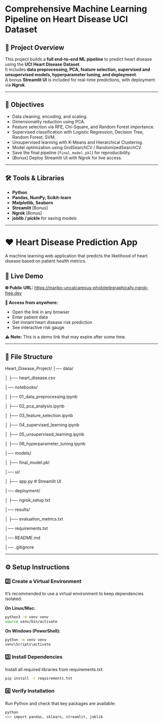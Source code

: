 # Comprehensive Machine Learning Pipeline on Heart Disease UCI Dataset

## 📌 Project Overview
This project builds a **full end-to-end ML pipeline** to predict heart disease using the **UCI Heart Disease Dataset**.  
It includes **data preprocessing, PCA, feature selection, supervised and unsupervised models, hyperparameter tuning, and deployment**.  
A bonus **Streamlit UI** is included for real-time predictions, with deployment via **Ngrok**.

---

## 🎯 Objectives
- Data cleaning, encoding, and scaling.
- Dimensionality reduction using PCA.
- Feature selection via RFE, Chi-Square, and Random Forest importance.
- Supervised classification with Logistic Regression, Decision Tree, Random Forest, SVM.
- Unsupervised learning with K-Means and Hierarchical Clustering.
- Model optimization using GridSearchCV / RandomizedSearchCV.
- Save the final pipeline (`final_model.pkl`) for reproducibility.
- [Bonus] Deploy Streamlit UI with Ngrok for live access.

---

## 🛠️ Tools & Libraries
- **Python**
- **Pandas, NumPy, Scikit-learn**
- **Matplotlib, Seaborn**
- **Streamlit** [Bonus]
- **Ngrok** [Bonus]
- **joblib / pickle** for saving models

---

# ❤️ Heart Disease Prediction App

A machine learning web application that predicts the likelihood of heart disease based on patient health metrics.

## 🔗 Live Demo

**🌐 Public URL:** https://mariko-uncalcareous-phototelegraphically.ngrok-free.dev

**📱 Access from anywhere:**
- Open the link in any browser
- Enter patient data  
- Get instant heart disease risk prediction
- See interactive risk gauge

⚠️ **Note:** This is a demo link that may expire after some time.

---

## 📂 File Structure
Heart_Disease_Project/
│── data/

│ ├── heart_disease.csv

│── notebooks/

│ ├── 01_data_preprocessing.ipynb

│ ├── 02_pca_analysis.ipynb

│ ├── 03_feature_selection.ipynb

│ ├── 04_supervised_learning.ipynb

│ ├── 05_unsupervised_learning.ipynb

│ ├── 06_hyperparameter_tuning.ipynb

│── models/

│ ├── final_model.pkl

│── ui/

│ ├── app.py # Streamlit UI

│── deployment/

│ ├── ngrok_setup.txt

│── results/

│ ├── evaluation_metrics.txt

│── requirements.txt

│── README.md

│── .gitignore

---

## ⚙️ Setup Instructions

### 2️⃣ Create a Virtual Environment
It’s recommended to use a virtual environment to keep dependencies isolated.

**On Linux/Mac:**
```bash
python3 -m venv venv
source venv/bin/activate
```
**On Windows (PowerShell):**
```bash
python -m venv venv
venv\Scripts\activate
```
### 3️⃣ Install Dependencies
Install all required libraries from requirements.txt:

```bash
pip install -r requirements.txt
```
### 4️⃣ Verify Installation
Run Python and check that key packages are available:

```bash
python
>>> import pandas, sklearn, streamlit, joblib
```

